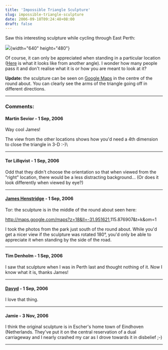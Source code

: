 ```yaml
---
title: 'Impossible Triangle Sculpture'
slug: impossible-triangle-sculpture
date: 2006-09-18T09:24:48+08:00
draft: false
---
```


Saw this interesting sculpture while cycling through East Perth:

![](http://blogs.gnome.org/jamesh/files/2006/09/triangle.jpg){width="640"
height="480"}

Of course, it can only be appreciated when standing in a particular
location
([Here](http://blogs.gnome.org/jamesh/files/2006/09/triangle-angle.jpg)
is what it looks like from another angle). I wonder how many people pass
it and don\'t realise what it is or how you are meant to look at it?

**Update:** the sculpture can be seen on [Google
Maps](http://maps.google.com/maps?z=18&ll=-31.951621,115.876907&t=k&om=1)
in the centre of the round about. You can clearly see the arms of the
triangle going off in different directions.

---
### Comments:
#### Martin Sevior - <time datetime="2006-09-18 16:12:17">1 Sep, 2006</time>

Way cool James!

The view from the other locations shows how you\'d need a 4th dimension
to close the triangle in 3-D :-)\

---
#### Tor Lillqvist - <time datetime="2006-09-18 16:21:53">1 Sep, 2006</time>

Odd that they didn\'t choose the orientation so that when viewed from
the \"right\" location, there would be a less distracting background\...
(Or does it look differently when viewed by eye?)

---
#### [James Henstridge](http://blogs.gnome.org/jamesh) - <time datetime="2006-09-18 16:54:51">1 Sep, 2006</time>

Tor: the sculpture is in the middle of the round about seen here:

<http://maps.google.com/maps?z=18&ll=-31.951621>,115.876907&t=k&om=1

I took the photos from the park just south of the round about. While
you\'d get a nicer view if the sculpture was rotated 180°, you\'d only
be able to appreciate it when standing by the side of the road.

---
#### Tim Denholm - <time datetime="2006-09-18 19:53:24">1 Sep, 2006</time>

I saw that sculpture when I was in Perth last and thought nothing of it.
Now I know what it is, thanks James!

---
#### [Davyd](http://www.davyd.id.au/) - <time datetime="2006-09-18 22:37:33">1 Sep, 2006</time>

I love that thing.

---
#### Jamie - <time datetime="2006-11-15 02:45:43">3 Nov, 2006</time>

I think the original sculpture is in Escher\'s home town of Eindhoven
(Netherlands. They\'ve put it on the central reservation of a dual
carriageway and I nearly crashed my car as I drove towards it in
disbelief ;-)

---
